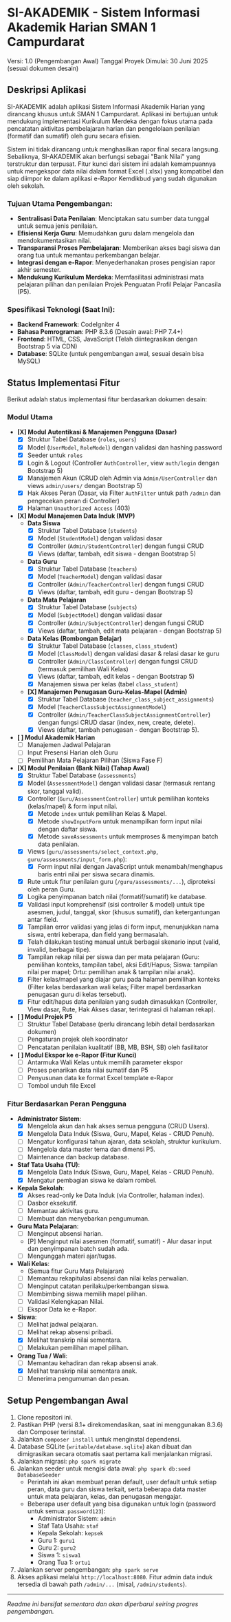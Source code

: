 # SI-AKADEMIK - Sistem Informasi Akademik Harian SMAN 1 Campurdarat

Versi: 1.0 (Pengembangan Awal)
Tanggal Proyek Dimulai: 30 Juni 2025 (sesuai dokumen desain)

## Deskripsi Aplikasi

SI-AKADEMIK adalah aplikasi Sistem Informasi Akademik Harian yang dirancang khusus untuk SMAN 1 Campurdarat. Aplikasi ini bertujuan untuk mendukung implementasi Kurikulum Merdeka dengan fokus utama pada pencatatan aktivitas pembelajaran harian dan pengelolaan penilaian (formatif dan sumatif) oleh guru secara efisien.

Sistem ini tidak dirancang untuk menghasilkan rapor final secara langsung. Sebaliknya, SI-AKADEMIK akan berfungsi sebagai "Bank Nilai" yang terstruktur dan terpusat. Fitur kunci dari sistem ini adalah kemampuannya untuk mengekspor data nilai dalam format Excel (.xlsx) yang kompatibel dan siap diimpor ke dalam aplikasi e-Rapor Kemdikbud yang sudah digunakan oleh sekolah.

### Tujuan Utama Pengembangan:
*   **Sentralisasi Data Penilaian**: Menciptakan satu sumber data tunggal untuk semua jenis penilaian.
*   **Efisiensi Kerja Guru**: Memudahkan guru dalam mengelola dan mendokumentasikan nilai.
*   **Transparansi Proses Pembelajaran**: Memberikan akses bagi siswa dan orang tua untuk memantau perkembangan belajar.
*   **Integrasi dengan e-Rapor**: Menyederhanakan proses pengisian rapor akhir semester.
*   **Mendukung Kurikulum Merdeka**: Memfasilitasi administrasi mata pelajaran pilihan dan penilaian Projek Penguatan Profil Pelajar Pancasila (P5).

### Spesifikasi Teknologi (Saat Ini):
*   **Backend Framework**: CodeIgniter 4
*   **Bahasa Pemrograman**: PHP 8.3.6 (Desain awal: PHP 7.4+)
*   **Frontend**: HTML, CSS, JavaScript (Telah diintegrasikan dengan Bootstrap 5 via CDN)
*   **Database**: SQLite (untuk pengembangan awal, sesuai desain bisa MySQL)

## Status Implementasi Fitur

Berikut adalah status implementasi fitur berdasarkan dokumen desain:

### Modul Utama

*   **[X] Modul Autentikasi & Manajemen Pengguna (Dasar)**
    *   [X] Struktur Tabel Database (`roles`, `users`)
    *   [X] Model (`UserModel`, `RoleModel`) dengan validasi dan hashing password
    *   [X] Seeder untuk `roles`
    *   [X] Login & Logout (Controller `AuthController`, view `auth/login` dengan Bootstrap 5)
    *   [X] Manajemen Akun (CRUD oleh Admin via `Admin/UserController` dan views `admin/users/` dengan Bootstrap 5)
    *   [X] Hak Akses Peran (Dasar, via Filter `AuthFilter` untuk path `/admin` dan pengecekan peran di Controller)
    *   [X] Halaman `Unauthorized Access` (403)
*   **[X] Modul Manajemen Data Induk (MVP)**
    *   **Data Siswa**
        *   [X] Struktur Tabel Database (`students`)
        *   [X] Model (`StudentModel`) dengan validasi dasar
        *   [X] Controller (`Admin/StudentController`) dengan fungsi CRUD
        *   [X] Views (daftar, tambah, edit siswa - dengan Bootstrap 5)
    *   **Data Guru**
        *   [X] Struktur Tabel Database (`teachers`)
        *   [X] Model (`TeacherModel`) dengan validasi dasar
        *   [X] Controller (`Admin/TeacherController`) dengan fungsi CRUD
        *   [X] Views (daftar, tambah, edit guru - dengan Bootstrap 5)
    *   **Data Mata Pelajaran**
        *   [X] Struktur Tabel Database (`subjects`)
        *   [X] Model (`SubjectModel`) dengan validasi dasar
        *   [X] Controller (`Admin/SubjectController`) dengan fungsi CRUD
        *   [X] Views (daftar, tambah, edit mata pelajaran - dengan Bootstrap 5)
    *   **Data Kelas (Rombongan Belajar)**
        *   [X] Struktur Tabel Database (`classes`, `class_student`)
        *   [X] Model (`ClassModel`) dengan validasi dasar & relasi dasar ke guru
        *   [X] Controller (`Admin/ClassController`) dengan fungsi CRUD (termasuk pemilihan Wali Kelas)
        *   [X] Views (daftar, tambah, edit kelas - dengan Bootstrap 5)
        *   [X] Manajemen siswa per kelas (tabel `class_student`)
    *   **[X] Manajemen Penugasan Guru-Kelas-Mapel (Admin)**
        *   [X] Struktur Tabel Database (`teacher_class_subject_assignments`)
        *   [X] Model (`TeacherClassSubjectAssignmentModel`)
        *   [X] Controller (`Admin/TeacherClassSubjectAssignmentController`) dengan fungsi CRUD dasar (index, new, create, delete).
        *   [X] Views (daftar, tambah penugasan - dengan Bootstrap 5).
*   **[ ] Modul Akademik Harian**
    *   [ ] Manajemen Jadwal Pelajaran
    *   [ ] Input Presensi Harian oleh Guru
    *   [ ] Pemilihan Mata Pelajaran Pilihan (Siswa Fase F)
*   **[X] Modul Penilaian (Bank Nilai) (Tahap Awal)**
    *   [X] Struktur Tabel Database (`assessments`)
    *   [X] Model (`AssessmentModel`) dengan validasi dasar (termasuk rentang skor, tanggal valid).
    *   [X] Controller (`Guru/AssessmentController`) untuk pemilihan konteks (kelas/mapel) & form input nilai.
        *   [X] Metode `index` untuk pemilihan Kelas & Mapel.
        *   [X] Metode `showInputForm` untuk menampilkan form input nilai dengan daftar siswa.
        *   [X] Metode `saveAssessments` untuk memproses & menyimpan batch data penilaian.
    *   [X] Views (`guru/assessments/select_context.php`, `guru/assessments/input_form.php`):
        *   [X] Form input nilai dengan JavaScript untuk menambah/menghapus baris entri nilai per siswa secara dinamis.
    *   [X] Rute untuk fitur penilaian guru (`/guru/assessments/...`), diproteksi oleh peran Guru.
    *   [X] Logika penyimpanan batch nilai (formatif/sumatif) ke database.
    *   [X] Validasi input komprehensif (sisi controller & model) untuk tipe asesmen, judul, tanggal, skor (khusus sumatif), dan ketergantungan antar field.
    *   [X] Tampilan error validasi yang jelas di form input, menunjukkan nama siswa, entri keberapa, dan field yang bermasalah.
    *   [X] Telah dilakukan testing manual untuk berbagai skenario input (valid, invalid, berbagai tipe).
    *   [X] Tampilan rekap nilai per siswa dan per mata pelajaran (Guru: pemilihan konteks, tampilan tabel, aksi Edit/Hapus; Siswa: tampilan nilai per mapel; Ortu: pemilihan anak & tampilan nilai anak).
    *   [X] Filter kelas/mapel yang diajar guru pada halaman pemilihan konteks (Filter kelas berdasarkan wali kelas; Filter mapel berdasarkan penugasan guru di kelas tersebut).
    *   [X] Fitur edit/hapus data penilaian yang sudah dimasukkan (Controller, View dasar, Rute, Hak Akses dasar, terintegrasi di halaman rekap).
*   **[ ] Modul Projek P5**
    *   [ ] Struktur Tabel Database (perlu dirancang lebih detail berdasarkan dokumen)
    *   [ ] Pengaturan projek oleh koordinator
    *   [ ] Pencatatan penilaian kualitatif (BB, MB, BSH, SB) oleh fasilitator
*   **[ ] Modul Ekspor ke e-Rapor (Fitur Kunci)**
    *   [ ] Antarmuka Wali Kelas untuk memilih parameter ekspor
    *   [ ] Proses penarikan data nilai sumatif dan P5
    *   [ ] Penyusunan data ke format Excel template e-Rapor
    *   [ ] Tombol unduh file Excel

### Fitur Berdasarkan Peran Pengguna

*   **Administrator Sistem**:
    *   [X] Mengelola akun dan hak akses semua pengguna (CRUD Users).
    *   [X] Mengelola Data Induk (Siswa, Guru, Mapel, Kelas - CRUD Penuh).
    *   [ ] Mengatur konfigurasi tahun ajaran, data sekolah, struktur kurikulum.
    *   [ ] Mengelola data master tema dan dimensi P5.
    *   [ ] Maintenance dan backup database.
*   **Staf Tata Usaha (TU)**:
    *   [X] Mengelola Data Induk (Siswa, Guru, Mapel, Kelas - CRUD Penuh).
    *   [X] Mengatur pembagian siswa ke dalam rombel.
*   **Kepala Sekolah**:
    *   [X] Akses read-only ke Data Induk (via Controller, halaman index).
    *   [ ] Dasbor eksekutif.
    *   [ ] Memantau aktivitas guru.
    *   [ ] Membuat dan menyebarkan pengumuman.
*   **Guru Mata Pelajaran**:
    *   [ ] Menginput absensi harian.
    *   [P] Menginput nilai asesmen (formatif, sumatif) - Alur dasar input dan penyimpanan batch sudah ada.
    *   [ ] Mengunggah materi ajar/tugas.
*   **Wali Kelas**:
    *   (Semua fitur Guru Mata Pelajaran)
    *   [ ] Memantau rekapitulasi absensi dan nilai kelas perwalian.
    *   [ ] Menginput catatan perilaku/perkembangan siswa.
    *   [ ] Membimbing siswa memilih mapel pilihan.
    *   [ ] Validasi Kelengkapan Nilai.
    *   [ ] Ekspor Data ke e-Rapor.
*   **Siswa**:
    *   [ ] Melihat jadwal pelajaran.
    *   [ ] Melihat rekap absensi pribadi.
    *   [X] Melihat transkrip nilai sementara.
    *   [ ] Melakukan pemilihan mapel pilihan.
*   **Orang Tua / Wali**:
    *   [ ] Memantau kehadiran dan rekap absensi anak.
    *   [X] Melihat transkrip nilai sementara anak.
    *   [ ] Menerima pengumuman dan pesan.

## Setup Pengembangan Awal

1.  Clone repositori ini.
2.  Pastikan PHP (versi 8.1+ direkomendasikan, saat ini menggunakan 8.3.6) dan Composer terinstal.
3.  Jalankan `composer install` untuk menginstal dependensi.
4.  Database SQLite (`writable/database.sqlite`) akan dibuat dan dimigrasikan secara otomatis saat pertama kali menjalankan migrasi.
5.  Jalankan migrasi: `php spark migrate`
6.  Jalankan seeder untuk mengisi data awal: `php spark db:seed DatabaseSeeder`
    *   Perintah ini akan membuat peran default, user default untuk setiap peran, data guru dan siswa terkait, serta beberapa data master untuk mata pelajaran, kelas, dan penugasan mengajar.
    *   Beberapa user default yang bisa digunakan untuk login (password untuk semua: `password123`):
        *   Administrator Sistem: `admin`
        *   Staf Tata Usaha: `staf`
        *   Kepala Sekolah: `kepsek`
        *   Guru 1: `guru1`
        *   Guru 2: `guru2`
        *   Siswa 1: `siswa1`
        *   Orang Tua 1: `ortu1`
7.  Jalankan server pengembangan: `php spark serve`
8.  Akses aplikasi melalui `http://localhost:8080`. Fitur admin data induk tersedia di bawah path `/admin/...` (misal, `/admin/students`).

---
*Readme ini bersifat sementara dan akan diperbarui seiring progres pengembangan.*
